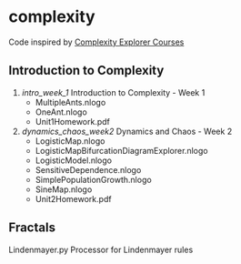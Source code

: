 # complexity

Code inspired by [Complexity Explorer Courses](https://www.complexityexplorer.org/courses)

## Introduction to Complexity

1. *intro_week_1*  Introduction to Complexity - Week 1
   * MultipleAnts.nlogo
   * OneAnt.nlogo
   * Unit1Homework.pdf
1. *dynamics_chaos_week2* Dynamics and Chaos - Week 2
   * LogisticMap.nlogo
   * LogisticMapBifurcationDiagramExplorer.nlogo
   * LogisticModel.nlogo
   * SensitiveDependence.nlogo
   * SimplePopulationGrowth.nlogo
   * SineMap.nlogo
   * Unit2Homework.pdf
   
## Fractals

Lindenmayer.py Processor for Lindenmayer rules
